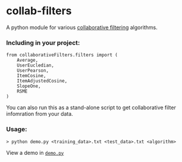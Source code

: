 # collab-filters

A python module for various [collaborative filtering](http://en.wikipedia.org/wiki/Collaborative_filtering) algorithms.


### Including in your project:

```
from collaborativeFilters.filters import (
    Average,
    UserEucledian,
    UserPearson,
    ItemCosine,
    ItemAdjustedCosine,
    SlopeOne,
    RSME
)
```

You can also run this as a stand-alone script to get collaborative filter infomration from your data.


### Usage:
```
> python demo.py <training_data>.txt <test_data>.txt <algorithm>
```


View a demo in [```demo.py```](https://github.com/sponde210/collab-filters/blob/master/demo.py)

